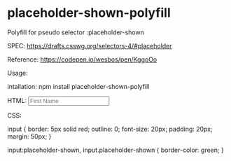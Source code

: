# placeholder-shown-polyfill
Polyfill for pseudo selector :placeholder-shown

SPEC: https://drafts.csswg.org/selectors-4/#placeholder

Reference:  https://codepen.io/wesbos/pen/KggoOo

Usage:

intallation:
npm install placeholder-shown-polyfill

HTML:
<input type="text" placeholder="First Name">

CSS:

input {
  border: 5px solid red;
  outline: 0;
  font-size: 20px;
  padding: 20px;
  margin: 50px;
}

input:placeholder-shown, input.placeholder-shown {
  border-color: green;
}
